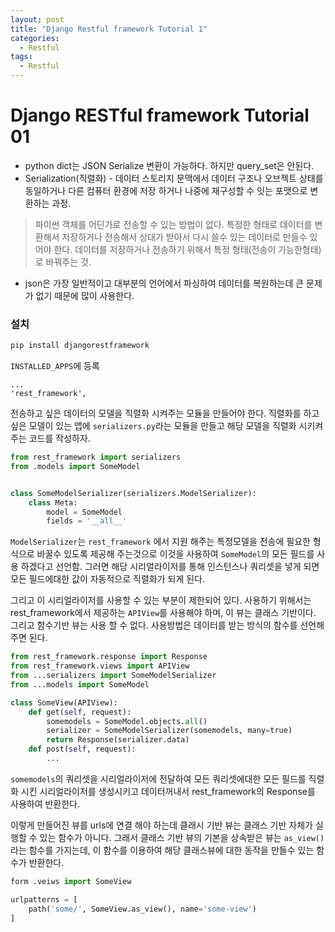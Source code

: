 ```yaml
---
layout: post
title: "Django Restful framework Tutorial 1"
categories:
  - Restful
tags:
  - Restful
---
```


# Django RESTful framework Tutorial 01

* python dict는 JSON Serialize 변환이 가능하다. 하지만 query_set은 안된다.
* Serialization(직렬화) - 데이터 스토리지 문맥에서 데이터 구조나 오브젝트 상태를 동일하거나 다른 컴퓨터 환경에 저장 하거나 나중에 재구성할 수 잇는 포맷으로 변환하는 과정.
> 파이썬 객체를 어딘가로 전송할 수 있는 방법이 없다. 특정한 형태로 데이터를 변환해서 저장하거나 전송해서 상대가 받아서 다시 쓸수 있는 데이터로 만들수 있어야 한다. 데이터를 저장하거나 전송하기 위해서 특정 형태(전송이 가능한형태)로 바꿔주는 것.
* json은 가장 일반적이고 대부분의 언어에서 파싱하여 데이터를 복원하는데 큰 문제가 없기 때문에 많이 사용한다.

### 설치
```bash
pip install djangorestframework
```
`INSTALLED_APPS`에 등록
```
...
'rest_framework',
```

전송하고 싶은 데이터의 모델을 직렬화 시켜주는 모듈을 만들어야 한다. 직렬화를 하고 싶은 모델이 있는 앱에 `serializers.py`라는 모듈을 만들고 해당 모델을 직렬화 시키켜주는 코드를 작성하자.
```python
from rest_framework import serializers
from .models import SomeModel


class SomeModelSerializer(serializers.ModelSerializer):
    class Meta:
        model = SomeModel
        fields = '__all__'
```
`ModelSerializer`는 `rest_framework` 에서 지원 해주는 특정모델을 전송에 필요한 형식으로 바꿀수 있도록 제공해 주는것으로 이것을 사용하여 `SomeModel`의 모든 필드를 사용 하겠다고 선언함.
그러면 해당 시리얼라이저를 통해 인스턴스나 쿼리셋을 넣게 되면 모든 필드에대한 값이 자동적으로 직렬화가 되게 된다.

그리고 이 시리얼라이저를 사용할 수 있는 부분이 제한되어 있다. 사용하기 위해서는 rest_framework에서 제공하는 `APIView`를 사용해야 하며, 이 뷰는 클래스 기반이다. 그리고 함수기반 뷰는 사용 할 수 없다. 
사용방법은 데이터를 받는 방식의 함수를 선언해주면 된다.

```python
from rest_framework.response import Response
from rest_framework.views import APIView
from ...serializers import SomeModelSerializer
from ...models import SomeModel

class SomeView(APIView):
    def get(self, request):
	    somemodels = SomeModel.objects.all()
	    serializer = SomeModelSerializer(somemodels, many=true)
	    return Response(serializer.data)
    def post(self, request):
        ...
```
`somemodels`의 쿼리셋을 시리얼라이저에 전달하여 모든 쿼리셋에대한 모든 필드를 직렬화 시킨 시리얼라이저를 생성시키고 데이터꺼내서 rest_framework의 Response를 사용하여 반환한다.

이렇게 만들어진 뷰를 urls에 연결 해야 하는데 클래시 기반 뷰는 클래스 기반 자체가 실행할 수 있는 함수가 아니다. 그래서 클래스 기반 뷰의 기본을 상속받은 뷰는 `as_view()`라는 함수를 가지는데, 이 함수를 이용하여 해당 클래스뷰에 대한 동작을 만들수 있는 함수가 반환한다.

```python
form .veiws import SomeView

urlpatterns = [
    path('some/', SomeView.as_view(), name='some-view')
]
```